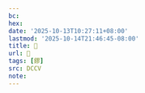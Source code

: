 ```yaml
---
bc:
hex:
date: '2025-10-13T10:27:11+08:00'
lastmod: '2025-10-14T21:46:45-08:00'
title: 􃟥
url: 􃟥
tags: [鏐]
src: DCCV
note:
---
```

